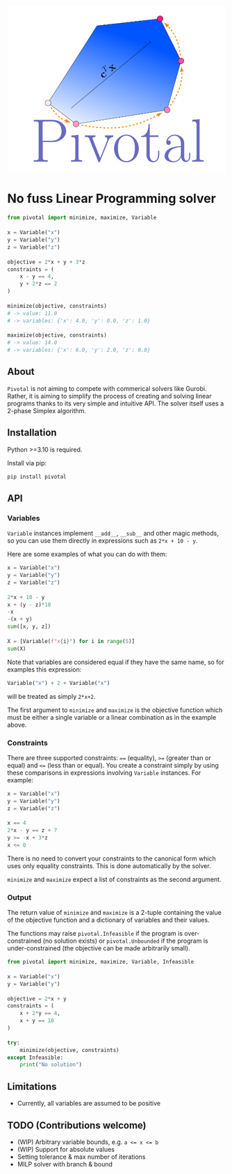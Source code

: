<p align="center">
    <img src="logo.svg">
</p>

# No fuss Linear Programming solver

```python
from pivotal import minimize, maximize, Variable

x = Variable("x")
y = Variable("y")
z = Variable("z")

objective = 2*x + y + 3*z
constraints = (
    x - y == 4,
    y + 2*z == 2
)

minimize(objective, constraints)
# -> value: 11.0
# -> variables: {'x': 4.0, 'y': 0.0, 'z': 1.0}

maximize(objective, constraints)
# -> value: 14.0
# -> variables: {'x': 6.0, 'y': 2.0, 'z': 0.0}
```

## About

`Pivotal` is not aiming to compete with commerical solvers like Gurobi. Rather, it is aiming to simplify the process of creating and solving linear programs thanks to its very simple and intuitive API. The solver itself uses a 2-phase Simplex algorithm.

## Installation

Python >=3.10 is required.

Install via pip:

```bash
pip install pivotal
```

## API

### Variables

`Variable` instances implement `__add__`, `__sub__` and other magic methods, so you can use them directly in expressions such as `2*x + 10 - y`.

Here are some examples of what you can do with them:

```python
x = Variable("x")
y = Variable("y")
z = Variable("z")

2*x + 10 - y
x + (y - z)*10
-x
-(x + y)
sum([x, y, z])

X = [Variable(f"x{i}") for i in range(5)]
sum(X)
```

Note that variables are considered equal if they have the same name, so
for examples this expression:

```python
Variable("x") + 2 + Variable("x")
```

will be treated as simply `2*x+2`.

The first argument to `minimize` and `maximize` is the objective function which must be either a single variable or a linear combination as in the example above.

### Constraints

There are three supported constraints: `==` (equality), `>=` (greater than or equal) and `<=` (less than or equal). You create a constraint simply by using these comparisons in expressions involving `Variable` instances. For example:

```python
x = Variable("x")
y = Variable("y")
z = Variable("z")

x == 4
2*x - y == z + 7
y >= -x + 3*z
x <= 0
```

There is no need to convert your constraints to the canonical form which uses only equality constraints. This is done automatically by the solver.

`minimize` and `maximize` expect a list of constraints as the second argument.

### Output

The return value of `minimize` and `maximize` is a 2-tuple containing the value of the objective function and a dictionary of variables and their values.

The functions may raise `pivotal.Infeasible` if the program is over-constrained (no solution exists) or `pivotal.Unbounded` if the program is under-constrained (the objective can be made arbitrarily small).

```python
from pivotal import minimize, maximize, Variable, Infeasible

x = Variable("x")
y = Variable("y")

objective = 2*x + y
constraints = (
    x + 2*y == 4,
    x + y == 10
)

try:
    minimize(objective, constraints)
except Infeasible:
    print("No solution")
```

## Limitations

- Currently, all variables are assumed to be positive

## TODO (Contributions welcome)

- (WIP) Arbitrary variable bounds, e.g. `a <= x <= b`
- (WIP) Support for absolute values
- Setting tolerance & max number of iterations
- MILP solver with branch & bound

